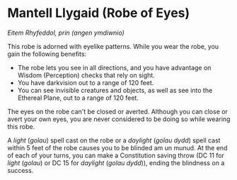 # Mantell Llygaid (Robe of Eyes)

*Eitem Rhyfeddol, prin (angen ymdiwnio)*

This robe is adorned with eyelike patterns. While you wear the robe, you gain the following benefits:

- The robe lets you see in all directions, and you have advantage on Wisdom (Perception) checks that rely on sight.
- You have darkvision out to a range of 120 feet.
- You can see invisible creatures and objects, as well as see into the Ethereal Plane, out to a range of 120 feet.

The eyes on the robe can't be closed or averted. Although you can close or avert your own eyes, you are never considered to be doing so while wearing this robe.

A *light* (*golau*) spell cast on the robe or a *daylight* (*golau dydd*) spell cast within 5 feet of the robe causes you to be blinded am un munud. At the end of each of your turns, you can make a Constitution saving throw (DC 11 for *light* (*golau*) or DC 15 for *daylight* (*golau dydd*)), ending the blindness on a success.